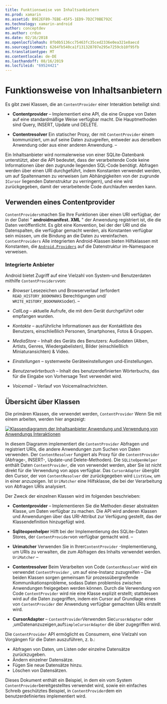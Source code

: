 ```yaml
---
title: Funktionsweise von Inhaltsanbietern
ms.prod: xamarin
ms.assetid: B9E2EF89-7EBE-45F5-1ED9-7D2C70BE792C
ms.technology: xamarin-android
author: conceptdev
ms.author: crdun
ms.date: 02/16/2018
ms.openlocfilehash: 8fb0b5136cc75463fc35ced2336e0ea321e8aecd
ms.sourcegitcommit: 6264fb540ca1f131328707e295e7259cb10f95fb
ms.translationtype: MT
ms.contentlocale: de-DE
ms.lasthandoff: 08/16/2019
ms.locfileid: "69524421"
---
```

# <a name="how-content-providers-work"></a>Funktionsweise von Inhaltsanbietern

Es gibt zwei Klassen, die an `ContentProvider` einer Interaktion beteiligt sind:

- **Contentprovider** &ndash; Implementiert eine API, die eine Gruppe von Daten auf eine standardmäßige Weise verfügbar macht. Die Hauptmethoden sind Query, INSERT, Update und DELETE.

- **Contentresolver** Ein statischer Proxy, der mit `ContentProvider` einem kommuniziert, um auf seine Daten zuzugreifen, entweder aus derselben Anwendung oder aus einer anderen Anwendung. &ndash;

Ein Inhaltsanbieter wird normalerweise von einer SQLite-Datenbank unterstützt, aber die API bedeutet, dass der verarbeitende Code keine Informationen über den zugrunde liegenden SQL-Code benötigt. Abfragen werden über einen URI durchgeführt, indem Konstanten verwendet werden, um auf Spaltennamen zu verweisen (um Abhängigkeiten von der zugrunde `ICursor` liegenden Datenstruktur zu verringern), und eine wird zurückgegeben, damit der verarbeitende Code durchlaufen werden kann.


## <a name="consuming-a-contentprovider"></a>Verwenden eines Contentprovider

`ContentProviders`machen Sie Ihre Funktionen über einen URI verfügbar, der in der Datei " **androidmanifest. XML** " der Anwendung registriert ist, die die Daten veröffentlicht. Es gibt eine Konvention, bei der der URI und die Datenspalten, die verfügbar gemacht werden, als Konstanten verfügbar sein müssen, um die Bindung an die Daten zu vereinfachen. `ContentProviders` Alle integrierten Android-Klassen bieten Hilfsklassen mit Konstanten, die [`Android.Providers`](xref:Android.Provider) auf die Datenstruktur im-Namespace verweisen.



### <a name="built-in-providers"></a>Integrierte Anbieter

Android bietet Zugriff auf eine Vielzahl von System-und Benutzerdaten mithilfe `ContentProviders`von:

- *Browser* Lesezeichen und Browserverlauf (erfordert `READ_HISTORY_BOOKMARKS` Berechtigungen und/ `WRITE_HISTORY_BOOKMARKS`oder). &ndash;

- *CallLog* &ndash; aktuelle Aufrufe, die mit dem Gerät durchgeführt oder empfangen wurden.

- *Kontakte* &ndash; ausführliche Informationen aus der Kontaktliste des Benutzers, einschließlich Personen, Smartphones, Fotos & Gruppen.

- *MediaStore* &ndash; Inhalt des Geräts des Benutzers: Audiodaten (Alben, Artists, Genres, Wiedergabelisten), Bilder (einschließlich Miniaturansichten) & Video.

- *Einstellungen* &ndash; systemweite Geräteeinstellungen und-Einstellungen.

- *Benutzerwörterbuch* &ndash; Inhalt des benutzerdefinierten Wörterbuchs, das für die Eingabe von Vorhersage Text verwendet wird.

- *Voicemail* &ndash; Verlauf von Voicemailnachrichten.



## <a name="classes-overview"></a>Übersicht über Klassen

Die primären Klassen, die verwendet werden, `ContentProvider` Wenn Sie mit einem arbeiten, werden hier angezeigt:

[![Klassendiagramm der Inhaltsanbieter Anwendung und Verwendung von Anwendungs Interaktionen](how-it-works-images/classdiagram1.png)](how-it-works-images/classdiagram1.png#lightbox)

In diesem Diagramm implementiert die `ContentProvider` Abfragen und registriert URIs, die andere Anwendungen zum Suchen von Daten verwenden. Der `ContentResolver` fungiert als Proxy für die `ContentProvider` (Abfrage-, INSERT-, Update-und Delete-Methoden). Die `SQLiteOpenHelper` enthält Daten `ContentProvider`, die von verwendet werden, aber Sie ist nicht direkt für die Verwendung von apps verfügbar.
Das `CursorAdapter` übergibt den Cursor, der von `ContentResolver` der zurückgegeben wird `ListView`, um in einer anzuzeigen. Ist `UriMatcher` eine Hilfsklasse, die bei der Verarbeitung von Abfragen URIs analysiert.

Der Zweck der einzelnen Klassen wird im folgenden beschrieben:

- **Contentprovider** &ndash; Implementieren Sie die Methoden dieser abstrakten Klasse, um Daten verfügbar zu machen. Die API wird anderen Klassen und Anwendungen über das URI-Attribut zur Verfügung gestellt, das der Klassendefinition hinzugefügt wird.

- **Sqliteopenhelper** Hilft bei der Implementierung des SQLite-Daten Stores, der `ContentProvider`von verfügbar gemacht wird. &ndash;

- **Urimatcher** Verwenden Sie in Ihrer`ContentProvider` -Implementierung, um URIs zu verwalten, die zum Abfragen des Inhalts verwendet werden. `UriMatcher` &ndash;

- **Contentresolver** Beim Verarbeiten von Code `ContentResolver` wird ein verwendet `ContentProvider` , um auf eine-Instanz zuzugreifen &ndash; Die beiden Klassen sorgen gemeinsam für prozessübergreifende Kommunikationsprobleme, sodass Daten problemlos zwischen Anwendungen freigegeben werden können. Durch die Verwendung von Code `ContentProvider` wird nie eine Klasse explizit erstellt; stattdessen wird auf die Daten zugegriffen, indem ein Cursor auf Grundlage eines von `ContentProvider` der Anwendung verfügbar gemachten URIs erstellt wird.

- **CursorAdapter** &ndash; `ContentProvider`Verwenden Sie`CursorAdapter` oder ,umDatenanzuzeigen,auf`SimpleCursorAdapter` die über zugegriffen wird.

Die `ContentProvider` API ermöglicht es Consumern, eine Vielzahl von Vorgängen für die Daten auszuführen, z. b.:

- Abfragen von Daten, um Listen oder einzelne Datensätze zurückzugeben.
- Ändern einzelner Datensätze.
- Fügen Sie neue Datensätze hinzu.
- Löschen von Datensätzen.

Dieses Dokument enthält ein Beispiel, in dem ein vom System `ContentProvider`bereitgestelltes verwendet wird, sowie ein einfaches Schreib geschütztes Beispiel, in `ContentProvider`dem ein benutzerdefiniertes implementiert wird.

